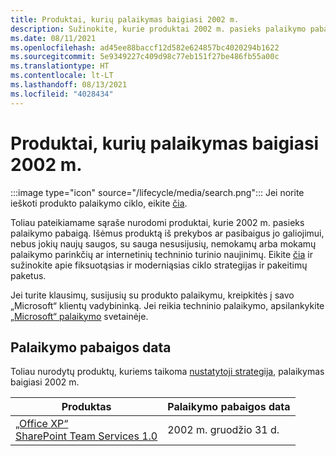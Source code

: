 ```yaml
---
title: Produktai, kurių palaikymas baigiasi 2002 m.
description: Sužinokite, kurie produktai 2002 m. pasieks palaikymo pabaigą arba pereis nuo pagrindinio palaikymo į išplėstinį palaikymą.
ms.date: 08/11/2021
ms.openlocfilehash: ad45ee88baccf12d582e624857bc4020294b1622
ms.sourcegitcommit: 5e9349227c409d98c77eb151f27be486fb55a00c
ms.translationtype: HT
ms.contentlocale: lt-LT
ms.lasthandoff: 08/13/2021
ms.locfileid: "4028434"
---
```

# <a name="products-ending-support-in-2002"></a>Produktai, kurių palaikymas baigiasi 2002 m.

:::image type="icon" source="/lifecycle/media/search.png":::
Jei norite ieškoti produkto palaikymo ciklo, eikite [čia](/lifecycle/products/).

Toliau pateikiamame sąraše nurodomi produktai, kurie 2002 m. pasieks palaikymo pabaigą. Išėmus produktą iš prekybos ar pasibaigus jo galiojimui, nebus jokių naujų saugos, su sauga nesusijusių, nemokamų arba mokamų palaikymo parinkčių ar internetinių techninio turinio naujinimų. Eikite [čia](/lifecycle/overview/product-end-of-support-overview) ir sužinokite apie fiksuotąsias ir moderniąsias ciklo strategijas ir pakeitimų paketus.

Jei turite klausimų, susijusių su produkto palaikymu, kreipkitės į savo „Microsoft“ klientų vadybininką. Jei reikia techninio palaikymo, apsilankykite [„Microsoft“ palaikymo](https://support.microsoft.com/contactus/?ws=support) svetainėje.





## <a name="products-reaching-end-of-support"></a>Palaikymo pabaigos data

Toliau nurodytų produktų, kuriems taikoma [nustatytoji strategija](/lifecycle/policies/fixed), palaikymas baigiasi 2002 m.

| Produktas | Palaikymo pabaigos data |
| --- | --- |
| [„Office XP“](/lifecycle/products/office-xp?branch=live)<br>[SharePoint Team Services 1.0](/lifecycle/products/sharepoint-team-services-10?branch=live)<br> | 2002 m. gruodžio 31 d. |


